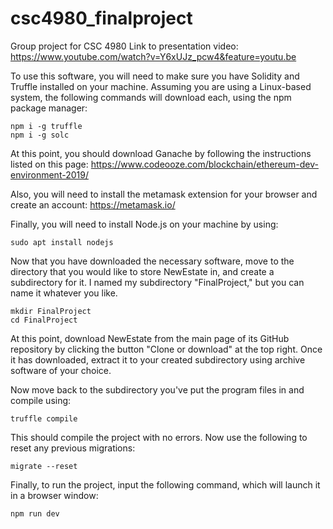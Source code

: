 # csc4980_finalproject
Group project for CSC 4980
Link to presentation video: https://www.youtube.com/watch?v=Y6xUJz_pcw4&feature=youtu.be

To use this software, you will need to make sure you have Solidity and Truffle installed on your machine. Assuming you are using a Linux-based system, the following commands will download each, using the npm package manager:

```
npm i -g truffle
npm i -g solc
```

At this point, you should download Ganache by following the instructions listed on this page: https://www.codeooze.com/blockchain/ethereum-dev-environment-2019/

Also, you will need to install the metamask extension for your browser and create an account: https://metamask.io/

Finally, you will need to install Node.js on your machine by using:

```
sudo apt install nodejs
```

Now that you have downloaded the necessary software, move to the directory that you would like to store NewEstate in, and create a subdirectory for it. I named my subdirectory "FinalProject," but you can name it whatever you like.

```
mkdir FinalProject
cd FinalProject
```

At this point, download NewEstate from the main page of its GitHub repository by clicking the button "Clone or download" at the top right. Once it has downloaded, extract it to your created subdirectory using archive software of your choice.

Now move back to the subdirectory you've put the program files in and compile using:

```
truffle compile
```

This should compile the project with no errors. Now use the following to reset any previous migrations:

```
migrate --reset
```

Finally, to run the project, input the following command, which will launch it in a browser window:

```
npm run dev
```
